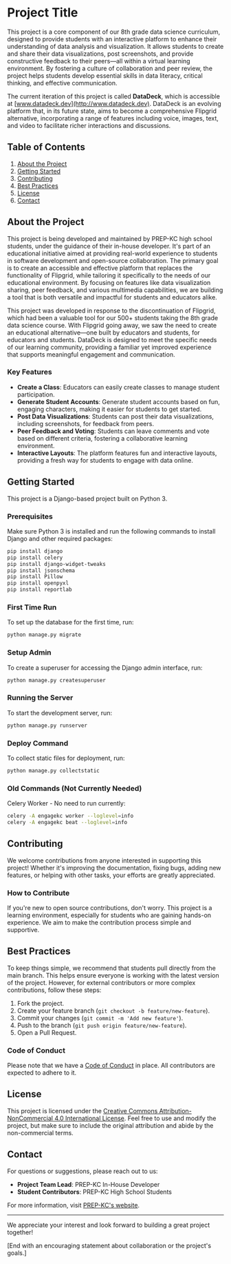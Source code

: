 # Project Title

This project is a core component of our 8th grade data science curriculum, designed to provide students with an interactive platform to enhance their understanding of data analysis and visualization. It allows students to create and share their data visualizations, post screenshots, and provide constructive feedback to their peers—all within a virtual learning environment. By fostering a culture of collaboration and peer review, the project helps students develop essential skills in data literacy, critical thinking, and effective communication.

The current iteration of this project is called **DataDeck**, which is accessible at [www.datadeck.dev](http://www.datadeck.dev). DataDeck is an evolving platform that, in its future state, aims to become a comprehensive Flipgrid alternative, incorporating a range of features including voice, images, text, and video to facilitate richer interactions and discussions.

## Table of Contents

1. [About the Project](#about-the-project)
2. [Getting Started](#getting-started)
3. [Contributing](#contributing)
4. [Best Practices](#best-practices)
5. [License](#license)
6. [Contact](#contact)

## About the Project

This project is being developed and maintained by PREP-KC high school students, under the guidance of their in-house developer. It's part of an educational initiative aimed at providing real-world experience to students in software development and open-source collaboration. The primary goal is to create an accessible and effective platform that replaces the functionality of Flipgrid, while tailoring it specifically to the needs of our educational environment. By focusing on features like data visualization sharing, peer feedback, and various multimedia capabilities, we are building a tool that is both versatile and impactful for students and educators alike.

This project was developed in response to the discontinuation of Flipgrid, which had been a valuable tool for our 500+ students taking the 8th grade data science course. With Flipgrid going away, we saw the need to create an educational alternative—one built by educators and students, for educators and students. DataDeck is designed to meet the specific needs of our learning community, providing a familiar yet improved experience that supports meaningful engagement and communication.

### Key Features

- **Create a Class**: Educators can easily create classes to manage student participation.
- **Generate Student Accounts**: Generate student accounts based on fun, engaging characters, making it easier for students to get started.
- **Post Data Visualizations**: Students can post their data visualizations, including screenshots, for feedback from peers.
- **Peer Feedback and Voting**: Students can leave comments and vote based on different criteria, fostering a collaborative learning environment.
- **Interactive Layouts**: The platform features fun and interactive layouts, providing a fresh way for students to engage with data online.

## Getting Started

This project is a Django-based project built on Python 3.

### Prerequisites

Make sure Python 3 is installed and run the following commands to install Django and other required packages:

```bash
pip install django
pip install celery
pip install django-widget-tweaks
pip install jsonschema
pip install Pillow
pip install openpyxl
pip install reportlab
```

### First Time Run

To set up the database for the first time, run:

```bash
python manage.py migrate
```

### Setup Admin

To create a superuser for accessing the Django admin interface, run:

```bash
python manage.py createsuperuser
```

### Running the Server

To start the development server, run:

```bash
python manage.py runserver
```

### Deploy Command

To collect static files for deployment, run:

```bash
python manage.py collectstatic
```

### Old Commands (Not Currently Needed)

Celery Worker - No need to run currently:

```bash
celery -A engagekc worker --loglevel=info
celery -A engagekc beat --loglevel=info
```

## Contributing

We welcome contributions from anyone interested in supporting this project! Whether it's improving the documentation, fixing bugs, adding new features, or helping with other tasks, your efforts are greatly appreciated.

### How to Contribute

If you're new to open source contributions, don't worry. This project is a learning environment, especially for students who are gaining hands-on experience. We aim to make the contribution process simple and supportive.

## Best Practices

To keep things simple, we recommend that students pull directly from the main branch. This helps ensure everyone is working with the latest version of the project. However, for external contributors or more complex contributions, follow these steps:

1. Fork the project.
2. Create your feature branch (`git checkout -b feature/new-feature`).
3. Commit your changes (`git commit -m 'Add new feature'`).
4. Push to the branch (`git push origin feature/new-feature`).
5. Open a Pull Request.

### Code of Conduct

Please note that we have a [Code of Conduct](CODE_OF_CONDUCT.md) in place. All contributors are expected to adhere to it.

## License

This project is licensed under the [Creative Commons Attribution-NonCommercial 4.0 International License](LICENSE). Feel free to use and modify the project, but make sure to include the original attribution and abide by the non-commercial terms.

## Contact

For questions or suggestions, please reach out to us:
- **Project Team Lead**: PREP-KC In-House Developer
- **Student Contributors**: PREP-KC High School Students

For more information, visit [PREP-KC's website](https://prepkc.org).

---
We appreciate your interest and look forward to building a great project together!

[End with an encouraging statement about collaboration or the project's goals.]